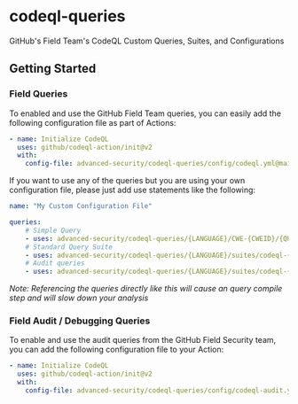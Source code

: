 # codeql-queries
GitHub's Field Team's CodeQL Custom Queries, Suites, and Configurations

## Getting Started

### Field Queries

To enabled and use the GitHub Field Team queries, you can easily add the following configuration file as part of Actions:

```yaml
- name: Initialize CodeQL
  uses: github/codeql-action/init@v2
  with:
    config-file: advanced-security/codeql-queries/config/codeql.yml@main
```

If you want to use any of the queries but you are using your own configuration file, please just add use statements like the following:

```yaml
name: "My Custom Configuration File"

queries:
    # Simple Query
    - uses: advanced-security/codeql-queries/{LANGUAGE}/CWE-{CWEID}/{QUERY_NAME}.ql@main
    # Standard Query Suite
    - uses: advanced-security/codeql-queries/{LANGUAGE}/suites/codeql-{LANGUAGE}.qls@main
    # Audit queries
    - uses: advanced-security/codeql-queries/{LANGUAGE}/suites/codeql-{LANGUAGE}-audit.qls@main
```

*Note: Referencing the queries directly like this will cause an query compile step and will slow down your analysis*

### Field Audit / Debugging Queries

To enable and use the audit queries from the GitHub Field Security team, you can add the following configuration file to your Action:

```yaml
- name: Initialize CodeQL
  uses: github/codeql-action/init@v2
  with:
    config-file: advanced-security/codeql-queries/config/codeql-audit.yml@main
```

